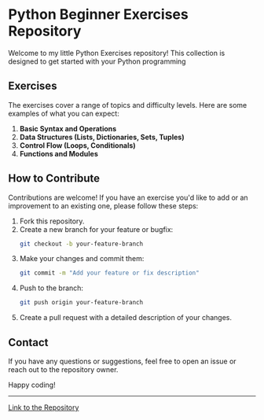 
# Python Beginner Exercises Repository

Welcome to my little Python Exercises repository! This collection is designed to get started with your Python programming 

## Exercises

The exercises cover a range of topics and difficulty levels. Here are some examples of what you can expect:

1. **Basic Syntax and Operations**
2. **Data Structures (Lists, Dictionaries, Sets, Tuples)**
3. **Control Flow (Loops, Conditionals)**
4. **Functions and Modules**


## How to Contribute

Contributions are welcome! If you have an exercise you'd like to add or an improvement to an existing one, please follow these steps:

1. Fork this repository.
2. Create a new branch for your feature or bugfix:
   ```bash
   git checkout -b your-feature-branch
   ```
3. Make your changes and commit them:
   ```bash
   git commit -m "Add your feature or fix description"
   ```
4. Push to the branch:
   ```bash
   git push origin your-feature-branch
   ```
5. Create a pull request with a detailed description of your changes.

## Contact

If you have any questions or suggestions, feel free to open an issue or reach out to the repository owner.

Happy coding!

---

[Link to the Repository](https://github.com/HelloRamo/Python/tree/main)
